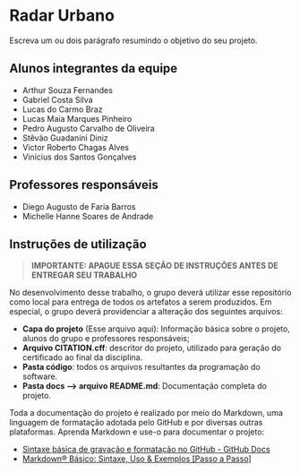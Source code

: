 # Radar Urbano

Escreva um ou dois parágrafo resumindo o objetivo do seu projeto.

## Alunos integrantes da equipe

* Arthur Souza Fernandes
* Gabriel Costa Silva
* Lucas do Carmo Braz
* Lucas Maia Marques Pinheiro
* Pedro Augusto Carvalho de Oliveira
* Stêvão Guadanini Diniz
* Victor Roberto Chagas Alves
* Vinícius dos Santos Gonçalves

## Professores responsáveis

* Diego Augusto de Faria Barros
* Michelle Hanne Soares de Andrade



## Instruções de utilização 

> **IMPORTANTE: APAGUE ESSA SEÇÃO DE INSTRUÇÕES ANTES DE ENTREGAR SEU TRABALHO**

No desenvolvimento desse trabalho, o grupo deverá utilizar esse repositório como local para entrega de todos os artefatos a serem produzidos. Em especial, o grupo deverá providenciar a alteração dos seguintes arquivos:

* **Capa do projeto** (Esse arquivo aqui): Informação básica sobre o projeto, alunos do grupo e professores responsáveis;
* **Arquivo CITATION.cff**: descritor do projeto, utilizado para geração do certificado ao final da disciplina.
* **Pasta código**: todos os arquivos resultantes da programação do software.
* **Pasta docs --> arquivo README.md**: Documentação completa do projeto.

Toda a documentação do projeto é realizado por meio do Markdown, uma linguagem de formatação adotada pelo GitHub e por diversas outras plataformas. Aprenda Markdown e use-o para documentar o projeto:

* [Sintaxe básica de gravação e formatação no GitHub - GitHub Docs](https://docs.github.com/pt/get-started/writing-on-github/getting-started-with-writing-and-formatting-on-github/basic-writing-and-formatting-syntax)
* [Markdown® Básico: Sintaxe, Uso &amp; Exemplos [Passo a Passo]](https://markdown.net.br/sintaxe-basica/)
